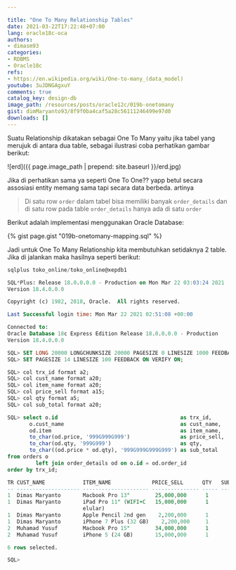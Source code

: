 ```yaml
---

title: "One To Many Relationship Tables"
date: 2021-03-22T17:22:48+07:00
lang: oracle18c-oca
authors:
- dimasm93
categories:
- RDBMS
- Oracle18c
refs: 
- https://en.wikipedia.org/wiki/One-to-many_(data_model)
youtube: 3uJDNGAgxuY
comments: true
catalog_key: design-db
image_path: /resources/posts/oracle12c/019b-onetomany
gist: dimMaryanto93/8f9f0ba4caf5a28c56111246499e97d0
downloads: []
---
```


Suatu Relationship dikatakan sebagai One To Many yaitu jika tabel yang merujuk di antara dua table, sebagai ilustrasi coba perhatikan gambar berikut:

<!--more-->

![erd]({{ page.image_path | prepend: site.baseurl }}/erd.jpg)

Jika di perhatikan sama ya seperti One To One?? yapp betul secara assosiasi entity memang sama tapi secara data berbeda. artinya 

> Di satu row `order` dalam tabel bisa memiliki banyak `order_details` dan di satu row pada table `order_details` hanya ada di satu `order`

Berikut adalah implementasi menggunakan Oracle Database:

{% gist page.gist "019b-onetomany-mapping.sql" %}

Jadi untuk One To Many Relationship kita membutuhkan setidaknya 2 table. Jika di jalankan maka hasilnya seperti berikut:

```sql
sqlplus toko_online/toko_online@xepdb1

SQL*Plus: Release 18.0.0.0.0 - Production on Mon Mar 22 03:03:24 2021
Version 18.4.0.0.0

Copyright (c) 1982, 2018, Oracle.  All rights reserved.

Last Successful login time: Mon Mar 22 2021 02:51:08 +00:00

Connected to:
Oracle Database 18c Express Edition Release 18.0.0.0.0 - Production
Version 18.4.0.0.0

SQL> SET LONG 20000 LONGCHUNKSIZE 20000 PAGESIZE 0 LINESIZE 1000 FEEDBACK OFF VERIFY OFF TRIMSPOOL ON;
SQL> SET PAGESIZE 14 LINESIZE 100 FEEDBACK ON VERIFY ON;

SQL> col trx_id format a2;
SQL> col cust_name format a20;
SQL> col item_name format a20;
SQL> col price_sell format a15;
SQL> col qty format a5;
SQL> col sub_total format a20;

SQL> select o.id                                       as trx_id,
       o.cust_name                                     as cust_name,
       od.item                                         as item_name,
       to_char(od.price, '999G999G999')                as price_sell,
       to_char(od.qty, '999G999')                      as qty,
       to_char((od.price * od.qty), '999G999G999G999') as sub_total
from orders o
         left join order_details od on o.id = od.order_id
order by trx_id;

TR CUST_NAME            ITEM_NAME             PRICE_SELL      QTY   SUB_TOTAL
-- -------------------- --------------------- --------------- ----- --------------------
1  Dimas Maryanto       Macbook Pro 13"        25,000,000      1          25,000,000
1  Dimas Maryanto       iPad Pro 11" (WIFI+C   15,000,000      1          15,000,000
                        elular)                                
1  Dimas Maryanto       Apple Pencil 2nd gen    2,200,000      1           2,200,000
1  Dimas Maryanto       iPhone 7 Plus (32 GB)    2,200,000     1           2,200,000
2  Muhamad Yusuf        Macbook Pro 15"        34,000,000      1          34,000,000
2  Muhamad Yusuf        iPhone 5 (24 GB)       15,000,000      1          15,000,000

6 rows selected.

SQL>                                               
```
